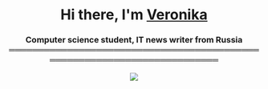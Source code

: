 <h1 align="center">Hi there, I'm <a href="https://github.com/fvrrrf/" target="_blank">Veronika</a> 
<h3 align="center">Computer science student, IT news writer from Russia
════════════════════════════════════════════════════════════════════════

  ![](https://komarev.com/ghpvc/?username=your-github-username&color=4D3A31&style=for-the-badge)
